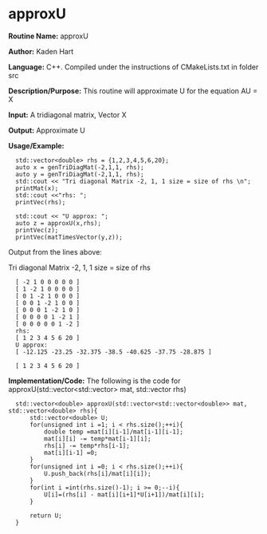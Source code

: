 # approxU

**Routine Name:**           approxU

**Author:** Kaden Hart

**Language:** C++. Compiled under the instructions of CMakeLists.txt in folder src

**Description/Purpose:** This routine will approximate U for the equation AU = X

**Input:** A tridiagonal matrix, Vector X

**Output:** Approximate U

**Usage/Example:**  

      std::vector<double> rhs = {1,2,3,4,5,6,20};
      auto x = genTriDiagMat(-2,1,1, rhs);
      auto y = genTriDiagMat(-2,1,1, rhs);
      std::cout << "Tri diagonal Matrix -2, 1, 1 size = size of rhs \n";
      printMat(x);
      std::cout <<"rhs: ";
      printVec(rhs);

      std::cout << "U approx: ";
      auto z = approxU(x,rhs);
      printVec(z);
      printVec(matTimesVector(y,z));

Output from the lines above:  

Tri diagonal Matrix -2, 1, 1 size = size of rhs

      [ -2 1 0 0 0 0 0 ]
      [ 1 -2 1 0 0 0 0 ]
      [ 0 1 -2 1 0 0 0 ]
      [ 0 0 1 -2 1 0 0 ]
      [ 0 0 0 1 -2 1 0 ]
      [ 0 0 0 0 1 -2 1 ]
      [ 0 0 0 0 0 1 -2 ]
      rhs:
      [ 1 2 3 4 5 6 20 ]
      U approx:
      [ -12.125 -23.25 -32.375 -38.5 -40.625 -37.75 -28.875 ]

      [ 1 2 3 4 5 6 20 ]


**Implementation/Code:** The following is the code for approxU(std::vector<std::vector<double>> mat, std::vector<double> rhs)  

      std::vector<double> approxU(std::vector<std::vector<double>> mat, std::vector<double> rhs){
          std::vector<double> U;
          for(unsigned int i =1; i < rhs.size();++i){
              double temp =mat[i][i-1]/mat[i-1][i-1];
              mat[i][i] -= temp*mat[i-1][i];
              rhs[i] -= temp*rhs[i-1];
              mat[i][i-1] =0;
          }
          for(unsigned int i =0; i < rhs.size();++i){
              U.push_back(rhs[i]/mat[i][i]);
          }
          for(int i =int(rhs.size()-1); i >= 0;--i){
              U[i]=(rhs[i] - mat[i][i+1]*U[i+1])/mat[i][i];
          }

          return U;
      }
